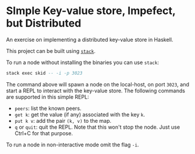 #  SImple Key-value store, Impefect, but Distributed 

An exercise on implementing a distributed key-value store in Haskell.

This project can be built using [`stack`](https://docs.haskellstack.org/en/stable/README/).

To run a node without installing the binaries you can use `stack`:

```haskell
stack exec skid -- -i -p 3023
```

The command above will spawn a node on the local-host, on port `3023`, and
start a REPL to interact with the key-value store. The following commands are
supported in this simple REPL:

- `peers`: list the known peers.
- `get k`: get the value (if any) associated with the key `k`.
- `put k v`: add the pair `(k, v)` to the map.
- `q` or `quit`: quit the REPL. Note that this won't stop the node. Just use
  Ctrl+C for that purpose.

To run a node in non-interactive mode omit the flag `-i`.
